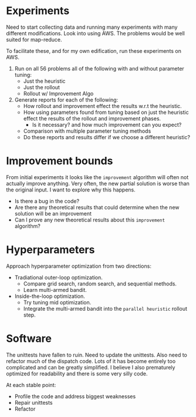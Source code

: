 # Experiments
Need to start collecting data and running many experiments with many different modifications.
Look into using AWS.  The problems would be well suited for map-reduce.

To facilitate these, and for my own edification, run these experiments on AWS.

1. Run on all 56 problems all of the following with and without parameter tuning:
    * Just the heuristic 
    * Just the rollout
    * Rollout w/ Improvement Algo 
2. Generate reports for each of the following:
    * How rollout and improvement effect the results w.r.t the heuristic.
    * How using parameters found from tuning based on just the heuristic effect the 
  results of the rollout and improvement phases.
        * Is it necessary? and how much improvement can you expect?
    * Comparison with multiple parameter tuning methods
    * Do these reports and results differ if we choose a different heuristic?

# Improvement bounds
From initial experiments it looks like the `improvement` algorithm will often not actually
improve anything.  Very often, the new partial solution is worse than the original input.
I want to explore why this happens. 

* Is there a bug in the code?
* Are there any theoretical results that could determine when the new solution
will be an improvement
* Can I prove any new theoretical results about this `improvement` algorithm?


# Hyperparameters
Approach hyperparameter optimization from two directions:

* Tradiational outer-loop optimization.  
  * Compare grid search, random search, and sequential methods.
  * Learn multi-armed bandit.
* Inside-the-loop optimization.
  * Try tuning mid optimization.
  * Integrate the multi-armed bandit into the `parallel heuristic` rollout step.

# Software
The unittests have fallen to ruin.  Need to update the unittests.  Also need to 
refactor much of the dispatch code.  Lots of it has become entirely too complicated
and can be greatly simplified. I believe I also prematurely optimized for readability 
and there is some very silly code.

At each stable point:

* Profile the code and address biggest weaknesses
* Repair unittests
* Refactor

